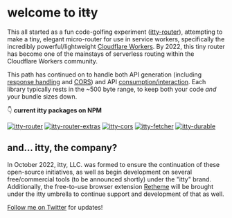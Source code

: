 # welcome to <span class="accent">it<strike>t</strike>y</span>

This all started as a fun code-golfing experiment ([itty-router](https://npmjs.com/package/itty-router)), attempting to make a tiny, elegant micro-router for use in service workers, specifically the incredibly powerful/lightweight [Cloudflare Workers](https://workers.cloudflare.com/).  By 2022, this tiny router has become one of the mainstays of serverless routing within the Cloudflare Workers community.

This path has continued on to handle both API generation (including [response handling](https://npmjs.com/package/itty-router-extras) and [CORS](https://npmjs.com/package/itty-cors)) and API [consumption/interaction](https://npmjs.com/package/itty-fetcher).  Each library typically rests in the ~500 byte range, to keep both your code *and* your bundle sizes down.

👇 **current itty packages on NPM**

[![itty-router](https://img.shields.io/npm/dw/itty-router?style=for-the-badge&logo=npm&color=ded&label=itty-router)](https://npmjs.com/package/itty-router)
[![itty-router-extras](https://img.shields.io/npm/dw/itty-router-extras?style=for-the-badge&logo=npm&color=ded&label=itty-router-extras)](https://npmjs.com/package/itty-router-extras)
[![itty-cors](https://img.shields.io/npm/dw/itty-cors?style=for-the-badge&logo=npm&color=ded&label=itty-cors)](https://npmjs.com/package/itty-cors)
[![itty-fetcher](https://img.shields.io/npm/dw/itty-fetcher?style=for-the-badge&logo=npm&color=ded&label=itty-fetcher)](https://npmjs.com/package/itty-fetcher)
[![itty-durable](https://img.shields.io/npm/dw/itty-durable?style=for-the-badge&logo=npm&color=ded&label=itty-durable)](https://npmjs.com/package/itty-durable)

## and... itty, the company?

In October 2022, itty, LLC. was formed to ensure the continuation of these open-source initiatives, as well as begin development on several free/commercial tools (to be announced shortly) under the "itty" brand.  Additionally, the free-to-use browser extension [Retheme](https://retheme.org) will be brought under the itty umbrella to continue support and development of that as well.

[Follow me on Twitter](https://twitter.com/kevinrwhitley) for updates!

<style lang="scss">
  img {
    width: auto;
  }
</style>
